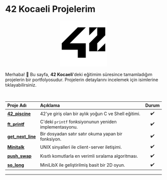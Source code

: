 # 42 Kocaeli Projelerim

<p align="center">
  <img src="/42_Logo.png" alt="42 Logo" width="150"/>
</p>

Merhaba! 👋 Bu sayfa, **42 Kocaeli**'deki eğitimim süresince tamamladığım projelerin bir portfolyosudur. Projelerin detaylarını incelemek için isimlerine tıklayabilirsiniz.

<br>

| Proje Adı | Açıklama | Durum |
| :--- | :--- | :---: |
| **[42_piscine](https://github.com/serhatozbek/42_piscine)** | 42'ye giriş olan bir aylık yoğun C ve Shell eğitimi. | ✔️ |
| **[ft_printf](https://github.com/serhatozbek/42_printf)** | C'deki `printf` fonksiyonunun yeniden implementasyonu. | ✔️ |
| **[get_next_line](https://github.com/serhatozbek/42_get_next_line)** | Bir dosyadan satır satır okuma yapan bir fonksiyon. | ✔️ |
| **[Minitalk](https://github.com/serhatozbek/42_minitalk)** | UNIX sinyalleri ile client-server iletişimi. | ✔️ |
| **[push_swap](https://github.com/serhatozbek/42_push_swap)** | Kısıtlı komutlarla en verimli sıralama algoritması. | ✔️ |
| **[so_long](https://github.com/serhatozbek/42_so_long)** | MiniLibX ile geliştirilmiş basit bir 2D oyun. | ✔️ |

---
